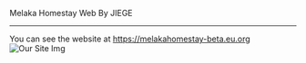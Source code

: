 Melaka Homestay Web By JIEGE
__________________________
You can see the website at https://melakahomestay-beta.eu.org
![Our Site Img](https://jiegephoto.netlify.app/mh.png)